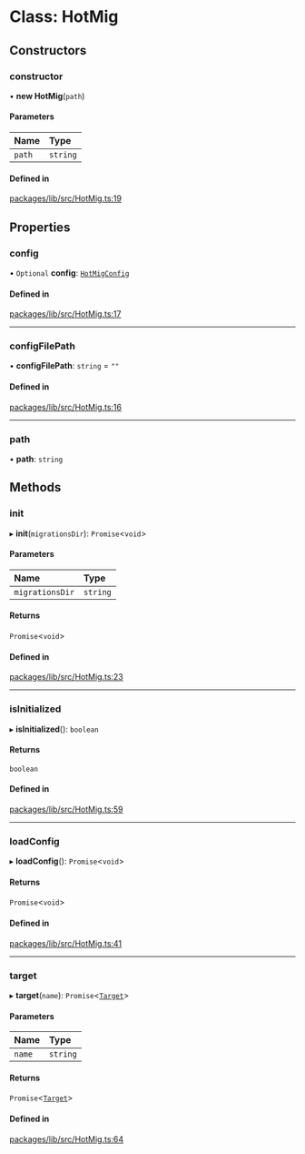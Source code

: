 # Class: HotMig

## Constructors

### constructor

• **new HotMig**(`path`)

#### Parameters

| Name | Type |
| :------ | :------ |
| `path` | `string` |

#### Defined in

[packages/lib/src/HotMig.ts:19](https://github.com/Knaackee/hotmig/blob/c2001ab/packages/lib/src/HotMig.ts#L19)

## Properties

### config

• `Optional` **config**: [`HotMigConfig`](../interfaces/HotMigConfig.md)

#### Defined in

[packages/lib/src/HotMig.ts:17](https://github.com/Knaackee/hotmig/blob/c2001ab/packages/lib/src/HotMig.ts#L17)

___

### configFilePath

• **configFilePath**: `string` = `""`

#### Defined in

[packages/lib/src/HotMig.ts:16](https://github.com/Knaackee/hotmig/blob/c2001ab/packages/lib/src/HotMig.ts#L16)

___

### path

• **path**: `string`

## Methods

### init

▸ **init**(`migrationsDir`): `Promise`<`void`\>

#### Parameters

| Name | Type |
| :------ | :------ |
| `migrationsDir` | `string` |

#### Returns

`Promise`<`void`\>

#### Defined in

[packages/lib/src/HotMig.ts:23](https://github.com/Knaackee/hotmig/blob/c2001ab/packages/lib/src/HotMig.ts#L23)

___

### isInitialized

▸ **isInitialized**(): `boolean`

#### Returns

`boolean`

#### Defined in

[packages/lib/src/HotMig.ts:59](https://github.com/Knaackee/hotmig/blob/c2001ab/packages/lib/src/HotMig.ts#L59)

___

### loadConfig

▸ **loadConfig**(): `Promise`<`void`\>

#### Returns

`Promise`<`void`\>

#### Defined in

[packages/lib/src/HotMig.ts:41](https://github.com/Knaackee/hotmig/blob/c2001ab/packages/lib/src/HotMig.ts#L41)

___

### target

▸ **target**(`name`): `Promise`<[`Target`](Target.md)\>

#### Parameters

| Name | Type |
| :------ | :------ |
| `name` | `string` |

#### Returns

`Promise`<[`Target`](Target.md)\>

#### Defined in

[packages/lib/src/HotMig.ts:64](https://github.com/Knaackee/hotmig/blob/c2001ab/packages/lib/src/HotMig.ts#L64)
